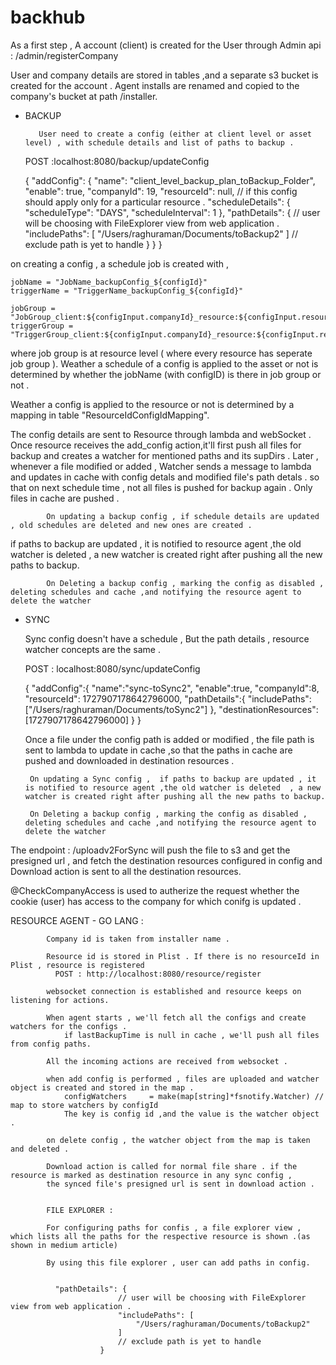 # backhub

As a first step , A account (client) is created for the User through Admin api : /admin/registerCompany

User and company details are stored in tables ,and a separate s3 bucket is created for the account .
Agent installs are renamed and copied to the company's bucket at path /installer.

* BACKUP

         User need to create a config (either at client level or asset level) , with schedule details and list of paths to backup .

    POST :localhost:8080/backup/updateConfig

    {
        "addConfig": {
            "name": "client_level_backup_plan_toBackup_Folder",
            "enable": true,
            "companyId": 19,
            "resourceId": null, // if this config should apply only for a particular resource .
            "scheduleDetails": {
                "scheduleType": "DAYS",
                "scheduleInterval": 1
            },
            "pathDetails": {
                // user will be choosing with FileExplorer view from web application .
                "includePaths": [
                    "/Users/raghuraman/Documents/toBackup2"
                ]
                // exclude path is yet to handle
            }
        }
    }


on creating a config , a schedule job is created with ,

    jobName = "JobName_backupConfig_${configId}"
    triggerName = "TriggerName_backupConfig_${configId}"

    jobGroup = "JobGroup_client:${configInput.companyId}_resource:${configInput.resourceId}"
    triggerGroup = "TriggerGroup_client:${configInput.companyId}_resource:${configInput.resourceId}"


where job group is at resource level ( where every resource has seperate job group ). Weather a schedule of a config is applied to the asset or not is
determined by whether the jobName (with configID) is there in job group or not .

Weather a config is applied to the resource or not is determined by a mapping in table "ResourceIdConfigIdMapping".

The config details are sent to Resource through lambda and webSocket . Once resource receives the add_config action,it'll first push all files for backup and creates a watcher for mentioned paths and its supDirs .
Later , whenever a file modified or added , Watcher sends a message to lambda and updates in cache  with config detals and modified file's path detals .
so that on next schedule time , not all files is pushed for backup again . Only files in cache are pushed .


            On updating a backup config , if schedule details are updated , old schedules are deleted and new ones are created .
if paths to backup are updated , it is notified to resource agent ,the old watcher is deleted  , a new watcher is created right after pushing all the new paths to backup.

            On Deleting a backup config , marking the config as disabled , deleting schedules and cache ,and notifying the resource agent to delete the watcher





* SYNC

    Sync config doesn't have a schedule , But the path details  , resource watcher concepts are the same .

    POST : localhost:8080/sync/updateConfig

    {
    "addConfig":{
        "name":"sync-toSync2",
        "enable":true,
        "companyId":8,
         "resourceId": 1727907178642796000,
        "pathDetails":{
            "includePaths":["/Users/raghuraman/Documents/toSync2"]
        },
        "destinationResources":[1727907178642796000]
    }
    }

    Once a file under the config path is added or modified , the file path is sent to lambda to update in cache ,so that the paths in cache
    are pushed and downloaded in destination resources .


       On updating a Sync config ,  if paths to backup are updated , it is notified to resource agent ,the old watcher is deleted  , a new watcher is created right after pushing all the new paths to backup.

       On Deleting a backup config , marking the config as disabled , deleting schedules and cache ,and notifying the resource agent to delete the watcher



 The endpoint : /uploadv2ForSync will push the file to s3 and get the presigned url , and fetch the destination resources configured in config and Download action is sent to all the destination resources.


@CheckCompanyAccess is used to autherize the request whether the cookie (user) has access to the company for which conifg is updated .



RESOURCE AGENT - GO LANG :


            Company id is taken from installer name .

            Resource id is stored in Plist . If there is no resourceId in Plist , resource is registered
              POST : http://localhost:8080/resource/register

            websocket connection is established and resource keeps on listening for actions.

            When agent starts , we'll fetch all the configs and create watchers for the configs .
                if lastBackupTime is null in cache , we'll push all files from config paths.

            All the incoming actions are received from websocket .

            when add config is performed , files are uploaded and watcher object is created and stored in the map .
                configWatchers     = make(map[string]*fsnotify.Watcher) // map to store watchers by configId
                The key is config id ,and the value is the watcher object .

            on delete config , the watcher object from the map is taken and deleted .

            Download action is called for normal file share . if the resource is marked as destination resource in any sync config ,
            the synced file's presigned url is sent in download action .


            FILE EXPLORER :

            For configuring paths for confis , a file explorer view , which lists all the paths for the respective resource is shown .(as shown in medium article)

            By using this file explorer , user can add paths in config.


              "pathDetails": {
                            // user will be choosing with FileExplorer view from web application .
                            "includePaths": [
                                "/Users/raghuraman/Documents/toBackup2"
                            ]
                            // exclude path is yet to handle
                        }

